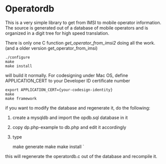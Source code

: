 # Operatordb #

This is a very simple library to get from IMSI to mobile operator information. The 
source is generated out of a database of mobile operators and is organized in a digit
tree for high speed translation.

There is only one C function *get_operator_from_imsi2* doing all the work.
(and a older version get_operator_from_imsi)


	./configure
	make
	make install

will build it normally.
For codesigning under Mac OS, define APPLICATION_CERT to your Developer ID certificate number
	
	export APPLICATION_CERT={your-codesign-identity}
	make
	make framework
	

if you want to modify the database and regenerate it, do the following:

1. create a mysqldb and import the opdb.sql database in it
2. copy dp.php-example to db.php and edit it accordingly
3. type


 
	
	make generate
	make 
	make install
`
	
this will regenerate the operatordb.c out of the database and recompile it.

